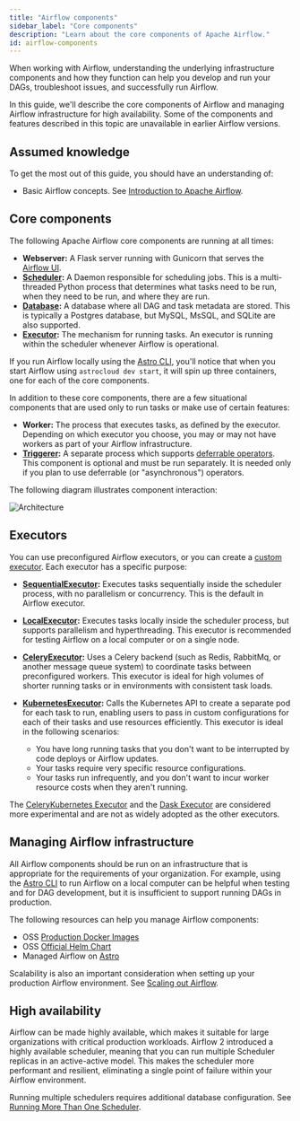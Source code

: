 ```yaml
---
title: "Airflow components"
sidebar_label: "Core components"
description: "Learn about the core components of Apache Airflow."
id: airflow-components
---
```


When working with Airflow, understanding the underlying infrastructure components and how they function can help you develop and run your DAGs, troubleshoot issues, and successfully run Airflow.

In this guide, we'll describe the core components of Airflow and managing Airflow infrastructure for high availability. Some of the components and features described in this topic are unavailable in earlier Airflow versions.

## Assumed knowledge

To get the most out of this guide, you should have an understanding of:

- Basic Airflow concepts. See [Introduction to Apache Airflow](intro-to-airflow.md).

## Core components

The following Apache Airflow core components are running at all times: 

- **Webserver:** A Flask server running with Gunicorn that serves the [Airflow UI](airflow-ui.md).
- **[Scheduler](https://airflow.apache.org/docs/apache-airflow/stable/concepts/scheduler.html):** A Daemon responsible for scheduling jobs. This is a multi-threaded Python process that determines what tasks need to be run, when they need to be run, and where they are run.
- **[Database](https://airflow.apache.org/docs/apache-airflow/stable/howto/set-up-database.html):** A database where all DAG and task metadata are stored. This is typically a Postgres database, but MySQL, MsSQL, and SQLite are also supported.
- **[Executor](https://airflow.apache.org/docs/apache-airflow/stable/executor/index.html):** The mechanism for running tasks. An executor is running within the scheduler whenever Airflow is operational.

If you run Airflow locally using the [Astro CLI](https://docs.astronomer.io/astro/install-cli), you'll notice that when you start Airflow using `astrocloud dev start`, it will spin up three containers, one for each of the core components.

In addition to these core components, there are a few situational components that are used only to run tasks or make use of certain features:

- **Worker:** The process that executes tasks, as defined by the executor. Depending on which executor you choose, you may or may not have workers as part of your Airflow infrastructure.
- **[Triggerer](https://airflow.apache.org/docs/apache-airflow/stable/concepts/deferring.html):** A separate process which supports [deferrable operators](deferrable-operators.md). This component is optional and must be run separately. It is needed only if you plan to use deferrable (or "asynchronous") operators. 

The following diagram illustrates component interaction:

![Architecture](/img/guides/airflow_component_architecture.png)

## Executors

You can use preconfigured Airflow executors, or you can create a [custom executor](https://airflow.apache.org/docs/apache-airflow/stable/executor/index.html). Each executor has a specific purpose:

- **[SequentialExecutor](https://airflow.apache.org/docs/apache-airflow/stable/executor/sequential.html):** Executes tasks sequentially inside the scheduler process, with no parallelism or concurrency. This is the default in Airflow executor.
- **[LocalExecutor](https://airflow.apache.org/docs/apache-airflow/stable/executor/local.html):** Executes tasks locally inside the scheduler process, but supports parallelism and hyperthreading. This executor is recommended for testing Airflow on a local computer or on a single node.
- **[CeleryExecutor](https://airflow.apache.org/docs/apache-airflow/stable/executor/celery.html):** Uses a Celery backend (such as Redis, RabbitMq, or another message queue system) to coordinate tasks between preconfigured workers. This executor is ideal for high volumes of shorter running tasks or in environments with consistent task loads.
- **[KubernetesExecutor](https://airflow.apache.org/docs/apache-airflow/stable/executor/kubernetes.html):** Calls the Kubernetes API to create a separate pod for each task to run, enabling users to pass in custom configurations for each of their tasks and use resources efficiently. This executor is ideal in the following scenarios: 

    - You have long running tasks that you don't want to be interrupted by code deploys or Airflow updates.
    - Your tasks require very specific resource configurations.
    - Your tasks run infrequently, and you don't want to incur worker resource costs when they aren't running.

The [CeleryKubernetes Executor](https://airflow.apache.org/docs/apache-airflow/stable/executor/celery_kubernetes.html) and the [Dask Executor](https://airflow.apache.org/docs/apache-airflow/stable/executor/dask.html) are considered more experimental and are not as widely adopted as the other executors.

## Managing Airflow infrastructure

All Airflow components should be run on an infrastructure that is appropriate for the requirements of your organization. For example, using the [Astro CLI](https://docs.astronomer.io/astro/install-cli) to run Airflow on a local computer can be helpful when testing and for DAG development, but it is insufficient to support running DAGs in production. 

The following resources can help you manage Airflow components:

- OSS [Production Docker Images](https://airflow.apache.org/docs/apache-airflow/stable/installation/index.html#using-production-docker-images)
- OSS [Official Helm Chart](https://airflow.apache.org/docs/apache-airflow/stable/installation/index.html#using-official-airflow-helm-chart)
- Managed Airflow on [Astro](https://www.astronomer.io/product/)

Scalability is also an important consideration when setting up your production Airflow environment. See [Scaling out Airflow](airflow-scaling-workers.md).

## High availability

Airflow can be made highly available, which makes it suitable for large organizations with critical production workloads. Airflow 2 introduced a highly available scheduler, meaning that you can run multiple Scheduler replicas in an active-active model. This makes the scheduler more performant and resilient, eliminating a single point of failure within your Airflow environment. 

Running multiple schedulers requires additional database configuration. See [Running More Than One Scheduler](https://airflow.apache.org/docs/apache-airflow/stable/concepts/scheduler.html#running-more-than-one-scheduler).
